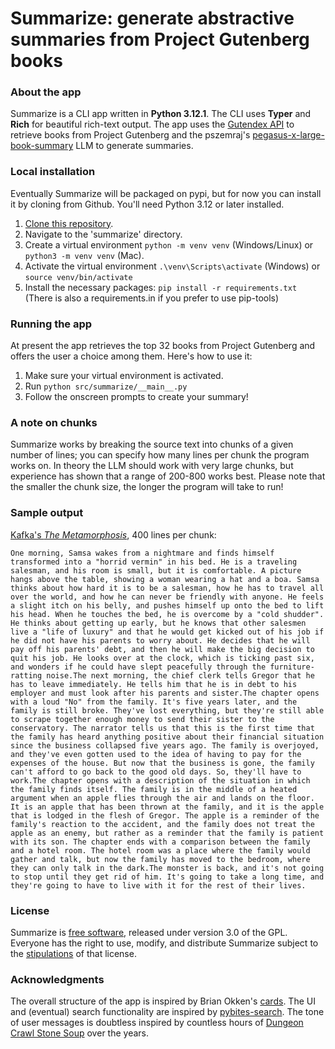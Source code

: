 # Summarize: generate abstractive summaries from Project Gutenberg books

### About the app
Summarize is a CLI app written in **Python 3.12.1**. The CLI uses **Typer** and **Rich** for beautiful rich-text output. The app uses the [Gutendex API](https://gutendex.com/) to retrieve books from Project Gutenberg and the pszemraj's [pegasus-x-large-book-summary](https://huggingface.co/pszemraj/pegasus-x-large-book-summary) LLM to generate summaries.

### Local installation
Eventually Summarize will be packaged on pypi, but for now you can install it by cloning from Github. You'll need Python 3.12 or later installed.
1. [Clone this repository](https://docs.github.com/en/repositories/creating-and-managing-repositories/cloning-a-repository).
2. Navigate to the 'summarize' directory.
3. Create a virtual environment ```python -m venv venv``` (Windows/Linux) or ```python3 -m venv venv``` (Mac).
4. Activate the virtual environment ```.\venv\Scripts\activate``` (Windows) or ```source venv/bin/activate```
5. Install the necessary packages: ```pip install -r requirements.txt``` (There is also a requirements.in if you prefer to use pip-tools)

### Running the app
At present the app retrieves the top 32 books from Project Gutenberg and offers the user a choice among them. Here's how to use it:
1. Make sure your virtual environment is activated.
2. Run ```python src/summarize/__main__.py```
3. Follow the onscreen prompts to create your summary!

### A note on chunks
Summarize works by breaking the source text into chunks of a given number of lines; you can specify how many lines per chunk the program works on. In theory the LLM should work with very large chunks, but experience has shown that a range of 200-800 works best. Please note that the smaller the chunk size, the longer the program will take to run!

### Sample output
[Kafka's *The Metamorphosis*](https://en.wikipedia.org/wiki/The_Metamorphosis), 400 lines per chunk:

```One morning, Samsa wakes from a nightmare and finds himself transformed into a "horrid vermin" in his bed. He is a traveling salesman, and his room is small, but it is comfortable. A picture hangs above the table, showing a woman wearing a hat and a boa. Samsa thinks about how hard it is to be a salesman, how he has to travel all over the world, and how he can never be friendly with anyone. He feels a slight itch on his belly, and pushes himself up onto the bed to lift his head. When he touches the bed, he is overcome by a "cold shudder". He thinks about getting up early, but he knows that other salesmen live a "life of luxury" and that he would get kicked out of his job if he did not have his parents to worry about. He decides that he will pay off his parents' debt, and then he will make the big decision to quit his job. He looks over at the clock, which is ticking past six, and wonders if he could have slept peacefully through the furniture-ratting noise.The next morning, the chief clerk tells Gregor that he has to leave immediately. He tells him that he is in debt to his employer and must look after his parents and sister.The chapter opens with a loud "No" from the family. It's five years later, and the family is still broke. They've lost everything, but they're still able to scrape together enough money to send their sister to the conservatory. The narrator tells us that this is the first time that the family has heard anything positive about their financial situation since the business collapsed five years ago. The family is overjoyed, and they've even gotten used to the idea of having to pay for the expenses of the house. But now that the business is gone, the family can't afford to go back to the good old days. So, they'll have to work.The chapter opens with a description of the situation in which the family finds itself. The family is in the middle of a heated argument when an apple flies through the air and lands on the floor. It is an apple that has been thrown at the family, and it is the apple that is lodged in the flesh of Gregor. The apple is a reminder of the family's reaction to the accident, and the family does not treat the apple as an enemy, but rather as a reminder that the family is patient with its son. The chapter ends with a comparison between the family and a hotel room. The hotel room was a place where the family would gather and talk, but now the family has moved to the bedroom, where they can only talk in the dark.The monster is back, and it's not going to stop until they get rid of him. It's going to take a long time, and they're going to have to live with it for the rest of their lives.```

### License
Summarize is [free software](https://www.fsf.org/about/what-is-free-software), released under version 3.0 of the GPL. Everyone has the right to use, modify, and distribute Summarize subject to the [stipulations](https://github.com/jwjacobson/summarize/blob/main/LICENSE) of that license.

### Acknowledgments
The overall structure of the app is inspired by Brian Okken's [cards](https://github.com/okken/cards).
The UI and (eventual) search functionality are inspired by [pybites-search](https://github.com/PyBites-Open-Source/search).
The tone of user messages is doubtless inspired by countless hours of [Dungeon Crawl Stone Soup](https://crawl.develz.org/) over the years.
